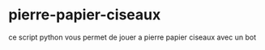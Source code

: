 # pierre-papier-ciseaux

ce script python vous permet de jouer a pierre papier ciseaux
avec un bot 
